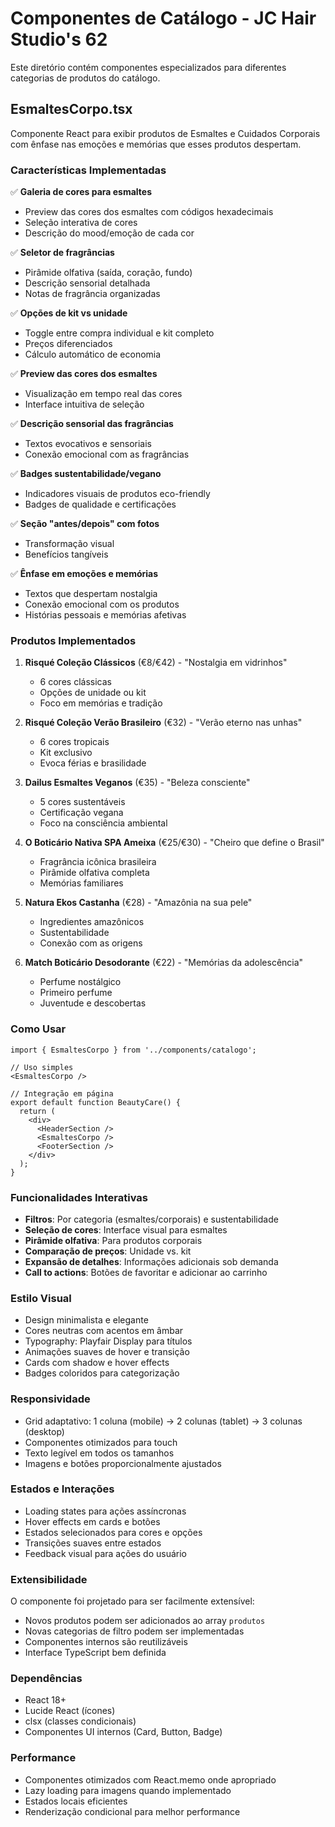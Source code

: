 # Componentes de Catálogo - JC Hair Studio's 62

Este diretório contém componentes especializados para diferentes categorias de produtos do catálogo.

## EsmaltesCorpo.tsx

Componente React para exibir produtos de Esmaltes e Cuidados Corporais com ênfase nas emoções e memórias que esses produtos despertam.

### Características Implementadas

✅ **Galeria de cores para esmaltes**
- Preview das cores dos esmaltes com códigos hexadecimais
- Seleção interativa de cores
- Descrição do mood/emoção de cada cor

✅ **Seletor de fragrâncias**
- Pirâmide olfativa (saída, coração, fundo)
- Descrição sensorial detalhada
- Notas de fragrância organizadas

✅ **Opções de kit vs unidade**
- Toggle entre compra individual e kit completo
- Preços diferenciados
- Cálculo automático de economia

✅ **Preview das cores dos esmaltes**
- Visualização em tempo real das cores
- Interface intuitiva de seleção

✅ **Descrição sensorial das fragrâncias**
- Textos evocativos e sensoriais
- Conexão emocional com as fragrâncias

✅ **Badges sustentabilidade/vegano**
- Indicadores visuais de produtos eco-friendly
- Badges de qualidade e certificações

✅ **Seção "antes/depois" com fotos**
- Transformação visual
- Benefícios tangíveis

✅ **Ênfase em emoções e memórias**
- Textos que despertam nostalgia
- Conexão emocional com os produtos
- Histórias pessoais e memórias afetivas

### Produtos Implementados

1. **Risqué Coleção Clássicos** (€8/€42) - "Nostalgia em vidrinhos"
   - 6 cores clássicas
   - Opções de unidade ou kit
   - Foco em memórias e tradição

2. **Risqué Coleção Verão Brasileiro** (€32) - "Verão eterno nas unhas"
   - 6 cores tropicais
   - Kit exclusivo
   - Evoca férias e brasilidade

3. **Dailus Esmaltes Veganos** (€35) - "Beleza consciente"
   - 5 cores sustentáveis
   - Certificação vegana
   - Foco na consciência ambiental

4. **O Boticário Nativa SPA Ameixa** (€25/€30) - "Cheiro que define o Brasil"
   - Fragrância icônica brasileira
   - Pirâmide olfativa completa
   - Memórias familiares

5. **Natura Ekos Castanha** (€28) - "Amazônia na sua pele"
   - Ingredientes amazônicos
   - Sustentabilidade
   - Conexão com as origens

6. **Match Boticário Desodorante** (€22) - "Memórias da adolescência"
   - Perfume nostálgico
   - Primeiro perfume
   - Juventude e descobertas

### Como Usar

```tsx
import { EsmaltesCorpo } from '../components/catalogo';

// Uso simples
<EsmaltesCorpo />

// Integração em página
export default function BeautyCare() {
  return (
    <div>
      <HeaderSection />
      <EsmaltesCorpo />
      <FooterSection />
    </div>
  );
}
```

### Funcionalidades Interativas

- **Filtros**: Por categoria (esmaltes/corporais) e sustentabilidade
- **Seleção de cores**: Interface visual para esmaltes
- **Pirâmide olfativa**: Para produtos corporais
- **Comparação de preços**: Unidade vs. kit
- **Expansão de detalhes**: Informações adicionais sob demanda
- **Call to actions**: Botões de favoritar e adicionar ao carrinho

### Estilo Visual

- Design minimalista e elegante
- Cores neutras com acentos em âmbar
- Typography: Playfair Display para títulos
- Animações suaves de hover e transição
- Cards com shadow e hover effects
- Badges coloridos para categorização

### Responsividade

- Grid adaptativo: 1 coluna (mobile) → 2 colunas (tablet) → 3 colunas (desktop)
- Componentes otimizados para touch
- Texto legível em todos os tamanhos
- Imagens e botões proporcionalmente ajustados

### Estados e Interações

- Loading states para ações assíncronas
- Hover effects em cards e botões
- Estados selecionados para cores e opções
- Transições suaves entre estados
- Feedback visual para ações do usuário

### Extensibilidade

O componente foi projetado para ser facilmente extensível:

- Novos produtos podem ser adicionados ao array `produtos`
- Novas categorias de filtro podem ser implementadas
- Componentes internos são reutilizáveis
- Interface TypeScript bem definida

### Dependências

- React 18+
- Lucide React (ícones)
- clsx (classes condicionais)
- Componentes UI internos (Card, Button, Badge)

### Performance

- Componentes otimizados com React.memo onde apropriado
- Lazy loading para imagens quando implementado
- Estados locais eficientes
- Renderização condicional para melhor performance